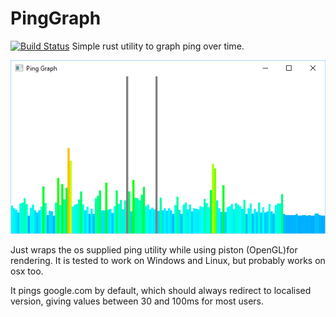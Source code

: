 # PingGraph
[![Build Status](https://travis-ci.org/Nixes/PingGraph.svg?branch=master)](https://travis-ci.org/Nixes/PingGraph)
Simple rust utility to graph ping over time.


![Alt text](ping_graph_screenshot.PNG)

Just wraps the os supplied ping utility while using piston (OpenGL)for rendering. It is tested to work on Windows and Linux, but probably works on osx too.

It pings google.com by default, which should always redirect to localised version, giving values between 30 and 100ms for most users.
